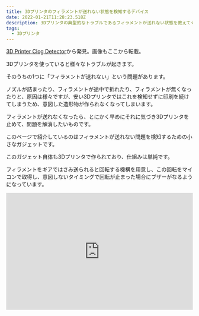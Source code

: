 ```yaml
---
title: 3Dプリンタのフィラメントが送れない状態を検知するデバイス
date: 2022-01-21T11:28:23.518Z
description: 3Dプリンタの典型的なトラブルであるフィラメントが送れない状態を教えてくれるデバイスを紹介します。
tags:
  - 3Dプリンタ
---
```

[3D Printer Clog Detector](https://hackaday.io/project/171580-3d-printer-clog-detector)から発見。画像もここから転載。

3Dプリンタを使っていると様々なトラブルが起きます。

そのうちの1つに「フィラメントが送れない」という問題があります。

ノズルが詰まったり、フィラメントが途中で折れたり、フィラメントが無くなったりと、原因は様々ですが、安い3Dプリンタではこれを検知せずに印刷を続けてしまうため、意図した造形物が作られなくなってしまいます。

フィラメントが送れなくなったら、とにかく早めにそれに気づき3Dプリンタを止めて、問題を解消したいものです。

このページで紹介しているのはフィラメントが送れない問題を検知するための小さなガジェットです。

このガジェット自体も3Dプリンタで作られており、仕組みは単純です。

フィラメントをギアではさみ送られると回転する機構を用意し、この回転をマイコンで取得し、意図しないタイミングで回転が止まった場合にブザーがなるようになっています。

<iframe width="100%" height="315" src="https://www.youtube.com/embed/fHWlwqQw9eQ" title="YouTube video player" frameborder="0" allow="accelerometer; autoplay; clipboard-write; encrypted-media; gyroscope; picture-in-picture" allowfullscreen></iframe>
